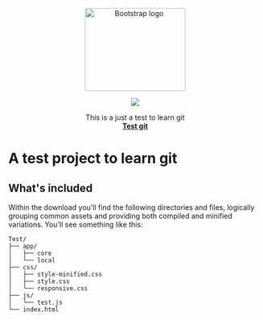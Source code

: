 <p align="center">
  <a href="https://getbootstrap.com/">
    <img src="https://encrypted-tbn0.gstatic.com/images?q=tbn:ANd9GcTwS70r6aZEg6-wofSf66x7MU7FiZSEFSOIQA&usqp=CAU" alt="Bootstrap logo" width="200" height="165">
  </a>
  <p align="center">  
    <a href="https://img.shields.io/apm/l/npm?style=flat-square">
     <img src="https://img.shields.io/apm/l/npm?style=flat-square">
    </a>
  </p>
  
</p>
<p align="center">
  This is a just a test to learn git
  <br>
  <a href="https://github.com/Dark-Red-Apple/Test"><strong>Test git</strong></a>
</p>

# A test project to learn git

## What's included

Within the download you'll find the following directories and files, logically grouping common assets and providing both compiled and minified variations. You'll see something like this:

```
Test/
├── app/
│   ├── core  
│   └── local
├── css/ 
│   ├── style-minified.css
│   ├── style.css
│   └── responsive.css
├── js/
│   └── test.js
└── index.html

```